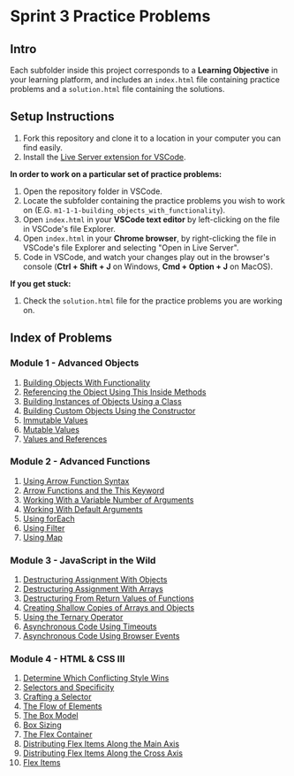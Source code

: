 # Sprint 3 Practice Problems

## Intro

Each subfolder inside this project corresponds to a **Learning Objective** in your learning platform, and includes an `index.html` file containing practice problems and a `solution.html` file containing the solutions.

## Setup Instructions

1. Fork this repository and clone it to a location in your computer you can find easily.
2. Install the [Live Server extension for VSCode](https://marketplace.visualstudio.com/items?itemName=ritwickdey.LiveServer).

**In order to work on a particular set of practice problems:**

1. Open the repository folder in VSCode.
2. Locate the subfolder containing the practice problems you wish to work on (E.G. `m1-1-1-building_objects_with_functionality`).
3. Open `index.html` in your **VSCode text editor** by left-clicking on the file in VSCode's file Explorer.
4. Open `index.html` in your **Chrome browser**, by right-clicking the file in VSCode's file Explorer and selecting "Open in Live Server".
5. Code in VSCode, and watch your changes play out in the browser's console (**Ctrl + Shift + J** on Windows, **Cmd + Option + J** on MacOS).

**If you get stuck:**

1. Check the `solution.html` file for the practice problems you are working on.

## Index of Problems

### Module 1 - Advanced Objects

1. [Building Objects With Functionality](./m1-1-1-building_objects_with_functionality/index.html)
2. [Referencing the Object Using This Inside Methods](./m1-1-2-referencing_the_object_using_this_inside_methods/index.html)
3. [Building Instances of Objects Using a Class](./m1-2-1-building_instances_of_objects_using_a_class/index.html)
4. [Building Custom Objects Using the Constructor](./m1-2-2-building_custom_objects_using_the_constructor/index.html)
5. [Immutable Values](./m1-3-1-immutable_values/index.html)
6. [Mutable Values](./m1-3-2-mutable_values/index.html)
7. [Values and References](./m1-3-3-values_and_references/index.html)

### Module 2 - Advanced Functions

1. [Using Arrow Function Syntax](./m2-1-1-using_arrow_function_syntax/index.html)
2. [Arrow Functions and the This Keyword](./m2-1-2-arrow_functions_and_the_this_keyword/index.html)
3. [Working With a Variable Number of Arguments](./m2-2-1-working_with_a_variable_number_of_arguments/index.html)
4. [Working With Default Arguments](./m2-2-2-working_with_default_arguments/index.html)
5. [Using forEach](./m2-3-1-using_foreach/index.html)
6. [Using Filter](./m2-3-2-using_filter/index.html)
7. [Using Map](./m2-3-3-using_map/index.html)

### Module 3 - JavaScript in the Wild

1. [Destructuring Assignment With Objects](./m3-1-1-destructuring_assignment_with_objects/index.html)
2. [Destructuring Assignment With Arrays](./m3-1-2-destructuring_assignment_with_arrays/index.html)
3. [Destructuring From Return Values of Functions](./m3-1-3-destructuring_from_return_values_of_functions/index.html)
4. [Creating Shallow Copies of Arrays and Objects](./m3-1-4-creating_shallow_copies_of_arrays_and_objects/index.html)
5. [Using the Ternary Operator](./m3-2-1-using_the_ternary_operator/index.html)
6. [Asynchronous Code Using Timeouts](./m3-3-1-asynchronous_code_using_timeouts/index.html)
7. [Asynchronous Code Using Browser Events](./m3-3-2-asynchronous_code_using_browser_events/index.html)

### Module 4 - HTML & CSS III

1. [Determine Which Conflicting Style Wins](./m4-1-1-determine_which_conflicting_style_wins/index.html)
2. [Selectors and Specificity](./m4-1-2-selectors_and_specificity/index.html)
3. [Crafting a Selector](./m4-1-3-crafting_a_selector/index.html)
4. [The Flow of Elements](./m4-2-1-the_flow_of_elements/index.html)
5. [The Box Model](./m4-2-2-the_box_model/index.html)
6. [Box Sizing](./m4-2-3-box_sizing/index.html)
7. [The Flex Container](./m4-3-1-the_flex_container/index.html)
8. [Distributing Flex Items Along the Main Axis](./m4-3-2-distributing_flex_items_along_the_main_axis/index.html)
9. [Distributing Flex Items Along the Cross Axis](./m4-3-3-distributing_flex_items_along_the_cross_axis/index.html)
10. [Flex Items](./m4-3-4-flex_items/index.html)
